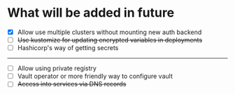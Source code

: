 # What will be added in future

- [x] Allow use multiple clusters without mounting new auth backend
- [ ] ~~Use kustomize for updating encrypted variables in deployments~~
- [ ] Hashicorp's way of getting secrets
---
- [ ] Allow using private registry
- [ ] Vault operator or more friendly way to configure vault
- [ ] ~~Access into services via DNS records~~
